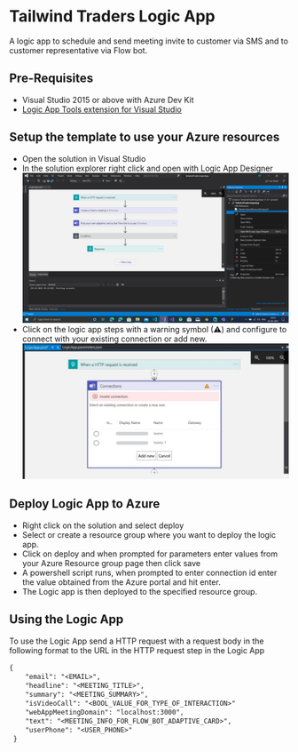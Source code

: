 # Tailwind Traders Logic App
A logic app to schedule and send meeting invite to customer via SMS and to customer representative via Flow bot.

## Pre-Requisites
- Visual Studio 2015 or above with Azure Dev Kit
- [Logic App Tools extension for Visual Studio](https://marketplace.visualstudio.com/items?itemName=VinaySinghMSFT.AzureLogicAppsToolsForVS2019)

## Setup the template to use your Azure resources
- Open the solution in Visual Studio
- In the solution explorer right click and open with Logic App Designer
![Logic App Designer](./docs/logic_app_designer.png)
- Click on the logic app steps with a warning symbol (⚠) and configure to connect with your existing connection or add new.
![Configure connection](./docs/configure_connection.jpeg)

## Deploy Logic App to Azure
- Right click on the solution and select deploy
- Select or create a resource group where you want to deploy the logic app.
- Click on deploy and when prompted for parameters enter values from your Azure Resource group page then click save
- A powershell script runs, when prompted to enter connection id enter the value obtained from the Azure portal and hit enter.
- The Logic app is then deployed to the specified resource group.

## Using the Logic App
To use the Logic App send a HTTP request with a request body in the following format to the URL in the HTTP request step in the Logic App
```
{
    "email": "<EMAIL>",
    "headline": "<MEETING_TITLE>",
    "summary": "<MEETING_SUMMARY>",
    "isVideoCall": "<BOOL_VALUE_FOR_TYPE_OF_INTERACTION>"
    "webAppMeetingDomain": "localhost:3000",
    "text": "<MEETING_INFO_FOR_FLOW_BOT_ADAPTIVE_CARD>",
    "userPhone": "<USER_PHONE>"
 }
```
